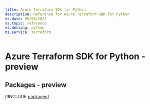 ```yaml
---
title: Azure Terraform SDK for Python
description: Reference for Azure Terraform SDK for Python
ms.date: 05/08/2025
ms.topic: reference
ms.devlang: python
ms.service: terraform
---
```

# Azure Terraform SDK for Python - preview
## Packages - preview
[!INCLUDE [packages](terraform-index.md)]